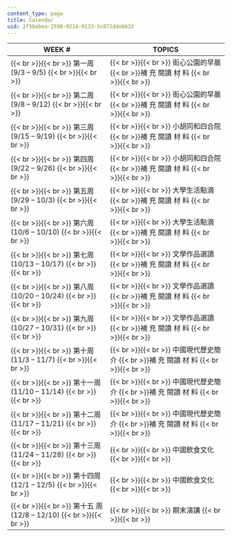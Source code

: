 ```yaml
---
content_type: page
title: Calendar
uid: 2f58ebea-2598-9214-9133-5c872ddeb632
---
```


| WEEK # | TOPICS |
| --- | --- |
|  {{< br >}}{{< br >}} 第一周 (9/3 – 9/5) {{< br >}}{{< br >}}  |  {{< br >}}{{< br >}} 街心公園的早晨  {{< br >}}補 充 閱讀 材 料 {{< br >}}{{< br >}}  |
|  {{< br >}}{{< br >}} 第二周 (9/8 – 9/12) {{< br >}}{{< br >}}  |  {{< br >}}{{< br >}} 街心公園的早晨  {{< br >}}補 充 閱讀 材 料 {{< br >}}{{< br >}}  |
|  {{< br >}}{{< br >}} 第三周 (9/15 – 9/19) {{< br >}}{{< br >}}  |  {{< br >}}{{< br >}} 小胡同和四合院  {{< br >}}補 充 閱讀 材 料 {{< br >}}{{< br >}}  |
|  {{< br >}}{{< br >}} 第四周 (9/22 – 9/26) {{< br >}}{{< br >}}  |  {{< br >}}{{< br >}} 小胡同和四合院  {{< br >}}補 充 閱讀 材 料 {{< br >}}{{< br >}}  |
|  {{< br >}}{{< br >}} 第五周 (9/29 – 10/3) {{< br >}}{{< br >}}  |  {{< br >}}{{< br >}} 大學生活點滴  {{< br >}}補 充 閱讀 材 料 {{< br >}}{{< br >}}  |
|  {{< br >}}{{< br >}} 第六周 (10/6 – 10/10) {{< br >}}{{< br >}}  |  {{< br >}}{{< br >}} 大學生活點滴  {{< br >}}補 充 閱讀 材 料 {{< br >}}{{< br >}}  |
|  {{< br >}}{{< br >}} 第七周 (10/13 – 10/17) {{< br >}}{{< br >}}  |  {{< br >}}{{< br >}} 文學作品選讀  {{< br >}}補 充 閱讀 材 料 {{< br >}}{{< br >}}  |
|  {{< br >}}{{< br >}} 第八周 (10/20 – 10/24) {{< br >}}{{< br >}}  |  {{< br >}}{{< br >}} 文學作品選讀  {{< br >}}補 充 閱讀 材 料 {{< br >}}{{< br >}}  |
|  {{< br >}}{{< br >}} 第九周 (10/27 – 10/31) {{< br >}}{{< br >}}  |  {{< br >}}{{< br >}} 文學作品選讀  {{< br >}}補 充 閱讀 材 料 {{< br >}}{{< br >}}  |
|  {{< br >}}{{< br >}} 第十周 (11/3 – 11/7) {{< br >}}{{< br >}}  |  {{< br >}}{{< br >}} 中國現代歷史簡介  {{< br >}}補 充 閱讀 材 料 {{< br >}}{{< br >}}  |
|  {{< br >}}{{< br >}} 第十一周 (11/10 – 11/14) {{< br >}}{{< br >}}  |  {{< br >}}{{< br >}} 中國現代歷史簡介  {{< br >}}補 充 閱讀 材 料 {{< br >}}{{< br >}}  |
|  {{< br >}}{{< br >}} 第十二周 (11/17 – 11/21) {{< br >}}{{< br >}}  |  {{< br >}}{{< br >}} 中國現代歷史簡介  {{< br >}}補 充 閱讀 材 料 {{< br >}}{{< br >}}  |
|  {{< br >}}{{< br >}} 第十三周 (11/24 – 11/28) {{< br >}}{{< br >}}  |  {{< br >}}{{< br >}} 中國飲食文化 {{< br >}}{{< br >}}  |
|  {{< br >}}{{< br >}} 第十四周 (12/1 – 12/5) {{< br >}}{{< br >}}  |  {{< br >}}{{< br >}} 中國飲食文化 {{< br >}}{{< br >}}  |
|  {{< br >}}{{< br >}} 第十五 周 (12/8 – 12/10) {{< br >}}{{< br >}}  |  {{< br >}}{{< br >}} 期末演講 {{< br >}}{{< br >}}